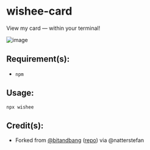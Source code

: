 # wishee-card
View my card — within your terminal!

![image](https://user-images.githubusercontent.com/84540554/199127887-225fb1dc-3fda-40d1-af13-463d1aa31ca0.png)

## Requirement(s):
- `npm`

## Usage:
```
npx wishee
```

## Credit(s):
- Forked from [@bitandbang](https://twitter.com/bitandbang/status/1075473070368919552) ([repo](https://github.com/bnb/bitandbang)) via @natterstefan
